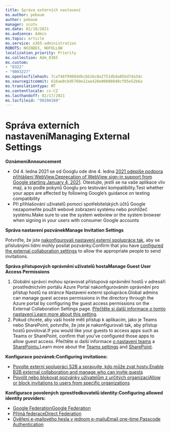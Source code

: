 ```yaml
---
title: Správa externích nastavení
ms.author: pebaum
author: pebaum
manager: scotv
ms.date: 02/10/2021
ms.audience: Admin
ms.topic: article
ms.service: o365-administration
ROBOTS: NOINDEX, NOFOLLOW
localization_priority: Priority
ms.collection: Adm_O365
ms.custom:
- "8322"
- "9003227"
ms.openlocfilehash: 7caf46f9988ddbcbb16c0a2751dbda85bd7da34c
ms.sourcegitcommit: 616ae0cbd5769e12ae428e00088840cf05e52b6a
ms.translationtype: MT
ms.contentlocale: cs-CZ
ms.lasthandoff: 02/17/2021
ms.locfileid: "50294169"
---
```

# <a name="managing-external-settings"></a><span data-ttu-id="e12f7-102">Správa externích nastavení</span><span class="sxs-lookup"><span data-stu-id="e12f7-102">Managing External Settings</span></span>

<span data-ttu-id="e12f7-103">**Oznámení**</span><span class="sxs-lookup"><span data-stu-id="e12f7-103">**Announcement**</span></span>

- <span data-ttu-id="e12f7-104">Od 4. ledna 2021 se od Googlu ode dne 4. ledna [2021 odepíše podpora přihlášení WebView.](https://docs.microsoft.com/azure/active-directory/external-identities/google-federation?WT.mc_id=Portal-Microsoft_Azure_Support#deprecation-of-webview-sign-in-support)</span><span class="sxs-lookup"><span data-stu-id="e12f7-104">[Deprecation of WebView sign-in support from Google starting January 4, 2021](https://docs.microsoft.com/azure/active-directory/external-identities/google-federation?WT.mc_id=Portal-Microsoft_Azure_Support#deprecation-of-webview-sign-in-support).</span></span> <span data-ttu-id="e12f7-105">Otestujte, jestli se na vaše aplikace vliv mají, a to podle pokynů Googlu pro testování kompatibility.</span><span class="sxs-lookup"><span data-stu-id="e12f7-105">Test whether your apps are affected by following Google’s guidance on testing compatibility</span></span>
- <span data-ttu-id="e12f7-106">Při přihlašování uživatelů pomocí spotřebitelských účtů Google nezapomeňte použít webové zobrazení systému nebo prohlížeč systému.</span><span class="sxs-lookup"><span data-stu-id="e12f7-106">Make sure to use the system webview or the system browser when signing in your users with consumer Google accounts</span></span>

<span data-ttu-id="e12f7-107">**Správa nastavení pozvánek**</span><span class="sxs-lookup"><span data-stu-id="e12f7-107">**Manage Invitation Settings**</span></span>

<span data-ttu-id="e12f7-108">Potvrďte, že jste [nakonfigurovali nastavení externí spolupráce tak,](https://docs.microsoft.com/azure/active-directory/external-identities/delegate-invitations?WT.mc_id=Portal-Microsoft_Azure_Support) aby se příslušnými lidmi mohly posílat pozvánky.</span><span class="sxs-lookup"><span data-stu-id="e12f7-108">Confirm that you have [configured the external collaboration settings](https://docs.microsoft.com/azure/active-directory/external-identities/delegate-invitations?WT.mc_id=Portal-Microsoft_Azure_Support) to allow the appropriate people to send invitations.</span></span>

<span data-ttu-id="e12f7-109">**Správa přístupových oprávnění uživatelů hosta**</span><span class="sxs-lookup"><span data-stu-id="e12f7-109">**Manage Guest User Access Permissions**</span></span>

1. <span data-ttu-id="e12f7-110">Globální správci mohou spravovat přístupová oprávnění hostů v adresáři prostřednictvím portálu Azure Portal nakonfigurováním oprávnění pro přístup hostů na stránce Nastavení externí spolupráce.</span><span class="sxs-lookup"><span data-stu-id="e12f7-110">Global admins can manage guest access permissions in the directory through the Azure portal by configuring the guest access permissions on the External Collaboration Settings page.</span></span> <span data-ttu-id="e12f7-111">[Přečtěte si další informace o tomto nastavení.](https://docs.microsoft.com/azure/active-directory/fundamentals/users-default-permissions?WT.mc_id=Portal-Microsoft_Azure_Support)</span><span class="sxs-lookup"><span data-stu-id="e12f7-111">[Learn more about this setting](https://docs.microsoft.com/azure/active-directory/fundamentals/users-default-permissions?WT.mc_id=Portal-Microsoft_Azure_Support).</span></span>
2. <span data-ttu-id="e12f7-112">Pokud chcete, aby vaši hosté měli přístup k aplikacím, jako je Teams nebo SharePoint, potvrďte, že jste je nakonfigurovali tak, aby přístup hostů povoloval.</span><span class="sxs-lookup"><span data-stu-id="e12f7-112">If you would like your guests to access apps such as Teams or SharePoint, confirm that you've configured those apps to allow guest access.</span></span> <span data-ttu-id="e12f7-113">Přečtěte si další informace [o nastavení teams](https://docs.microsoft.com/microsoftteams/guest-access?WT.mc_id=Portal-Microsoft_Azure_Support) a [SharePointu.](https://docs.microsoft.com/sharepoint/external-sharing-overview?WT.mc_id=Portal-Microsoft_Azure_Support)</span><span class="sxs-lookup"><span data-stu-id="e12f7-113">Learn more about the [Teams settings](https://docs.microsoft.com/microsoftteams/guest-access?WT.mc_id=Portal-Microsoft_Azure_Support) and [SharePoint](https://docs.microsoft.com/sharepoint/external-sharing-overview?WT.mc_id=Portal-Microsoft_Azure_Support).</span></span>

<span data-ttu-id="e12f7-114">**Konfigurace pozvánek:**</span><span class="sxs-lookup"><span data-stu-id="e12f7-114">**Configuring invitations:**</span></span>

- [<span data-ttu-id="e12f7-115">Povolte externí spolupráci S2B a spravujte, kdo může zvat hosty.</span><span class="sxs-lookup"><span data-stu-id="e12f7-115">Enable B2B external collaboration and manage who can invite guests</span></span>](https://docs.microsoft.com/azure/active-directory/b2b/delegate-invitations?WT.mc_id=Portal-Microsoft_Azure_Support)
- [<span data-ttu-id="e12f7-116">Povolit nebo blokovat pozvánky uživatelům z určitých organizací</span><span class="sxs-lookup"><span data-stu-id="e12f7-116">Allow or block invitations to users from specific organizations</span></span>](https://docs.microsoft.com/azure/active-directory/b2b/allow-deny-list?WT.mc_id=Portal-Microsoft_Azure_Support)

<span data-ttu-id="e12f7-117">**Konfigurace povolených zprostředkovatelů identity:**</span><span class="sxs-lookup"><span data-stu-id="e12f7-117">**Configuring allowed identity providers:**</span></span>

- [<span data-ttu-id="e12f7-118">Google Federation</span><span class="sxs-lookup"><span data-stu-id="e12f7-118">Google Federation</span></span>](https://docs.microsoft.com/azure/active-directory/b2b/google-federation?WT.mc_id=Portal-Microsoft_Azure_Support)
- [<span data-ttu-id="e12f7-119">Přímá federace</span><span class="sxs-lookup"><span data-stu-id="e12f7-119">Direct Federation</span></span>](https://docs.microsoft.com/azure/active-directory/b2b/direct-federation?WT.mc_id=Portal-Microsoft_Azure_Support)
- [<span data-ttu-id="e12f7-120">Ověření e-mailového hesla v jednom e-mailu</span><span class="sxs-lookup"><span data-stu-id="e12f7-120">Email one-time Passcode Authentication</span></span>](https://docs.microsoft.com/azure/active-directory/b2b/one-time-passcode?WT.mc_id=Portal-Microsoft_Azure_Support)
